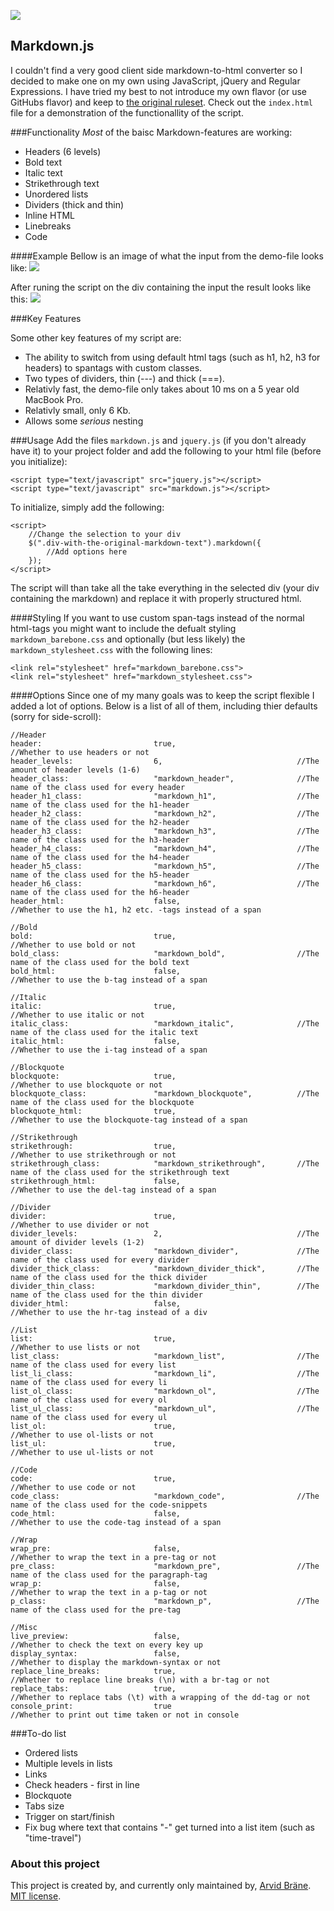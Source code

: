 ![](https://github.com/Kodagrux/markdownjs/blob/master/logo.png)

## Markdown.js
I couldn't find a very good client side markdown-to-html converter so I decided to make one on my own using JavaScript, jQuery and Regular Expressions. I have tried my best to not introduce my own flavor (or use GitHubs flavor) and keep to [the original ruleset](https://daringfireball.net/projects/markdown/). Check out the ```index.html``` file for a demonstration of the functionallity of the script.




###Functionality
*Most* of the baisc Markdown-features are working:

- Headers (6 levels)
- Bold text
- Italic text
- Strikethrough text
- Unordered lists
- Dividers (thick and thin)
- Inline HTML
- Linebreaks
- Code

####Example
Bellow is an image of what the input from the demo-file looks like:
![](https://github.com/Kodagrux/markdownjs/blob/master/printscreen-input.png)

After runing the script on the div containing the input the result looks like this:
![](https://github.com/Kodagrux/markdownjs/blob/master/printscreen-output.png)

###Key Features

Some other key features of my script are:

- The ability to switch from using default html tags (such as h1, h2, h3 for headers) to spantags with custom classes.
- Two types of dividers, thin (---) and thick (===).
- Relativly fast, the demo-file only takes about 10 ms on a 5 year old MacBook Pro.
- Relativly small, only 6 Kb.
- Allows some *serious* nesting 


###Usage
Add the files ```markdown.js``` and ```jquery.js``` (if you don't already have it) to your project folder and add the following to your html file (before you initialize):

```
<script type="text/javascript" src="jquery.js"></script>
<script type="text/javascript" src="markdown.js"></script>
```

To initialize, simply add the following:

```
<script>
	//Change the selection to your div
	$(".div-with-the-original-markdown-text").markdown({
		//Add options here
	});
</script>
```
The script will than take all the take everything in the selected div (your div containing the markdown) and replace it with properly structured html.

####Styling
If you want to use custom span-tags instead of the normal html-tags you might want to include the defualt styling ```markdown_barebone.css``` and optionally (but less likely) the ```markdown_stylesheet.css``` with the following lines:

```
<link rel="stylesheet" href="markdown_barebone.css">
<link rel="stylesheet" href="markdown_stylesheet.css">
```

####Options
Since one of my many goals was to keep the script flexible I added a lot of options. Below is a list of all of them, including thier defaults (sorry for side-scroll):

```
//Header
header: 						true,							//Whether to use headers or not
header_levels: 					6,								//The amount of header levels (1-6)
header_class: 					"markdown_header",				//The name of the class used for every header
header_h1_class: 				"markdown_h1",					//The name of the class used for the h1-header
header_h2_class: 				"markdown_h2",					//The name of the class used for the h2-header
header_h3_class: 				"markdown_h3",					//The name of the class used for the h3-header
header_h4_class: 				"markdown_h4",					//The name of the class used for the h4-header
header_h5_class: 				"markdown_h5",					//The name of the class used for the h5-header
header_h6_class: 				"markdown_h6",					//The name of the class used for the h6-header
header_html: 					false,							//Whether to use the h1, h2 etc. -tags instead of a span

//Bold
bold: 							true,							//Whether to use bold or not
bold_class: 					"markdown_bold",				//The name of the class used for the bold text
bold_html: 						false,							//Whether to use the b-tag instead of a span

//Italic
italic: 						true,							//Whether to use italic or not
italic_class: 					"markdown_italic", 				//The name of the class used for the italic text
italic_html: 					false,							//Whether to use the i-tag instead of a span

//Blockquote
blockquote: 					true,							//Whether to use blockquote or not
blockquote_class: 				"markdown_blockquote",			//The name of the class used for the blockquote
blockquote_html: 				true,							//Whether to use the blockquote-tag instead of a span

//Strikethrough
strikethrough: 					true,							//Whether to use strikethrough or not
strikethrough_class: 			"markdown_strikethrough",		//The name of the class used for the strikethrough text
strikethrough_html: 			false,							//Whether to use the del-tag instead of a span

//Divider
divider: 						true,							//Whether to use divider or not
divider_levels: 				2,								//The amount of divider levels (1-2)
divider_class: 					"markdown_divider",				//The name of the class used for every divider
divider_thick_class: 			"markdown_divider_thick",		//The name of the class used for the thick divider
divider_thin_class: 			"markdown_divider_thin",		//The name of the class used for the thin divider
divider_html: 					false, 							//Whether to use the hr-tag instead of a div

//List
list: 							true,							//Whether to use lists or not
list_class: 					"markdown_list",				//The name of the class used for every list
list_li_class: 					"markdown_li",					//The name of the class used for every li
list_ol_class: 					"markdown_ol",					//The name of the class used for every ol
list_ul_class: 					"markdown_ul",					//The name of the class used for every ul
list_ol: 						true,							//Whether to use ol-lists or not
list_ul: 						true, 							//Whether to use ul-lists or not

//Code
code: 							true,							//Whether to use code or not
code_class: 					"markdown_code", 				//The name of the class used for the code-snippets
code_html: 						false,							//Whether to use the code-tag instead of a span

//Wrap
wrap_pre: 						false,							//Whether to wrap the text in a pre-tag or not
pre_class: 						"markdown_pre",					//The name of the class used for the paragraph-tag
wrap_p: 						false, 							//Whether to wrap the text in a p-tag or not
p_class: 						"markdown_p",					//The name of the class used for the pre-tag

//Misc
live_preview: 					false,							//Whether to check the text on every key up
display_syntax: 				false,							//Whether to display the markdown-syntax or not
replace_line_breaks: 			true,							//Whether to replace line breaks (\n) with a br-tag or not
replace_tabs: 					true,							//Whether to replace tabs (\t) with a wrapping of the dd-tag or not
console_print:					true							//Whether to print out time taken or not in console
```


###To-do list
- Ordered lists 
- Multiple levels in lists
- Links
- Check headers - first in line 
- Blockquote 
- Tabs size
- Trigger on start/finish
- Fix bug where text that contains "-" get turned into a list item (such as "time-travel")


### About this project
This project is created by, and currently only maintained by, [Arvid Bräne](http://arvidbrane.com). [MIT license](https://github.com/Kodagrux/URL-Shortener/blob/master/LICENSE.txt).  